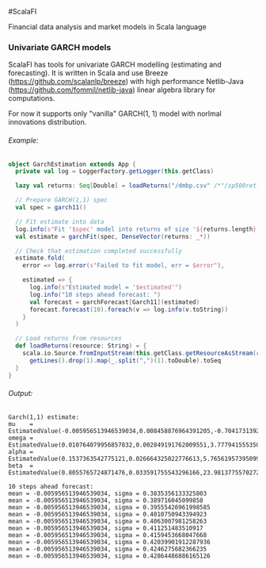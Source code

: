 #ScalaFI

Financial data analysis and market models in Scala language

### Univariate GARCH models
ScalaFI has tools for univariate GARCH modelling (estimating and forecasting). It is written in Scala and use Breeze (https://github.com/scalanlp/breeze) with high performance Netlib-Java (https://github.com/fommil/netlib-java) linear algebra library for computations.

For now it supports only "vanilla" GARCH(1, 1) model with norlmal innovations distribution.

###### Example:
```scala
object GarchEstimation extends App {
  private val log = LoggerFactory.getLogger(this.getClass)

  lazy val returns: Seq[Double] = loadReturns("/dmbp.csv" /*"/sp500ret.csv"*/)

  // Prepare GARCH(1,1) spec
  val spec = garch11()

  // Fit estimate into data
  log.info(s"Fit '$spec' model into returns of size '${returns.length}'")
  val estimate = garchFit(spec, DenseVector(returns: _*))

  // Check that estimation completed successfully
  estimate.fold(
    error => log.error(s"Failed to fit model, err = $error"),

    estimated => {
      log.info(s"Estimated model = '$estimated'")
      log.info("10 steps ahead forecast: ")
      val forecast = garchForecast[Garch11](estimated)
      forecast.forecast(10).foreach(v => log.info(v.toString))
    }
  )

  // Load returns from resources
  def loadReturns(resource: String) = {
    scala.io.Source.fromInputStream(this.getClass.getResourceAsStream(resource)).
      getLines().drop(1).map(_.split(",")(1).toDouble).toSeq
  }
}

```

###### Output:
```
Garch(1,1) estimate: 
mu    = EstimatedValue(-0.005956513946539034,0.008458876964391205,-0.7041731392493107) 
omega = EstimatedValue(0.010764079956857832,0.002849191762009551,3.7779415553503726) 
alpha = EstimatedValue(0.1537363542775121,0.026664325022776613,5.765619573950993) 
beta  = EstimatedValue(0.8055765724871476,0.033591755543296166,23.981377557027226) 

10 steps ahead forecast:                                                                                    
mean = -0.005956513946539034, sigma = 0.3835356133325803                                                                 
mean = -0.005956513946539034, sigma = 0.389716045099858                                                                  
mean = -0.005956513946539034, sigma = 0.39555426961998585                                                                
mean = -0.005956513946539034, sigma = 0.4010750943394923                                                                 
mean = -0.005956513946539034, sigma = 0.4063007981258263                                                                 
mean = -0.005956513946539034, sigma = 0.411251483510917                                                                  
mean = -0.005956513946539034, sigma = 0.4159453668047668                                                                 
mean = -0.005956513946539034, sigma = 0.42039901912287936                                                                
mean = -0.005956513946539034, sigma = 0.4246275682366235                                                                 
mean = -0.005956513946539034, sigma = 0.42864486886165126                                                                
```
